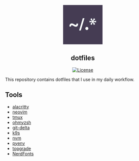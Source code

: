 <div align="center">

<img alt="dotfiles logo" src="assets/dotfile.png">
<h2 align="center">dotfiles</h2>

[![License](https://img.shields.io/badge/License-MIT-b5dc10?style=flat-square)](https://opensource.org/licenses/MIT)

</div>

This repository contains dotfiles that I use in my daily workflow.

## Tools

- [alacritty](https://github.com/alacritty/alacritty)
- [neovim](https://github.com/neovim/neovim)
- [tmux](https://github.com/tmux/tmux)
- [ohmyzsh](https://github.com/ohmyzsh/ohmyzsh)
- [git-delta](https://github.com/dandavison/delta)
- [k9s](https://k9scli.io/)
- [nvm](https://github.com/nvm-sh/nvm)
- [pyenv](https://github.com/pyenv/pyenv)
- [topgrade](https://github.com/topgrade-rs/topgrade)
- [NerdFonts](https://www.nerdfonts.com/)

